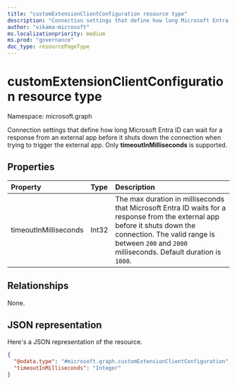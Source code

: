 ```yaml
---
title: "customExtensionClientConfiguration resource type"
description: "Connection settings that define how long Microsoft Entra ID can wait for a response from an external app before it shuts down the connection. Only timeoutInMilliseconds is supported."
author: "vikama-microsoft"
ms.localizationpriority: medium
ms.prod: "governance"
doc_type: resourcePageType
---
```


# customExtensionClientConfiguration resource type

Namespace: microsoft.graph

Connection settings that define how long Microsoft Entra ID can wait for a response from an external app before it shuts down the connection when trying to trigger the external app. Only **timeoutInMilliseconds** is supported.

## Properties

|Property|Type|Description|
|:---|:---|:---|
|timeoutInMilliseconds|Int32|The max duration in milliseconds that Microsoft Entra ID waits for a response from the external app before it shuts down the connection. The valid range is between `200` and `2000` milliseconds. Default duration is `1000`.|

## Relationships


None.

## JSON representation


Here's a JSON representation of the resource.
<!-- {
  "blockType": "resource",
  "@odata.type": "microsoft.graph.customExtensionClientConfiguration"
}
-->
``` json
{
  "@odata.type": "#microsoft.graph.customExtensionClientConfiguration",
  "timeoutInMilliseconds": "Integer"
}
```
